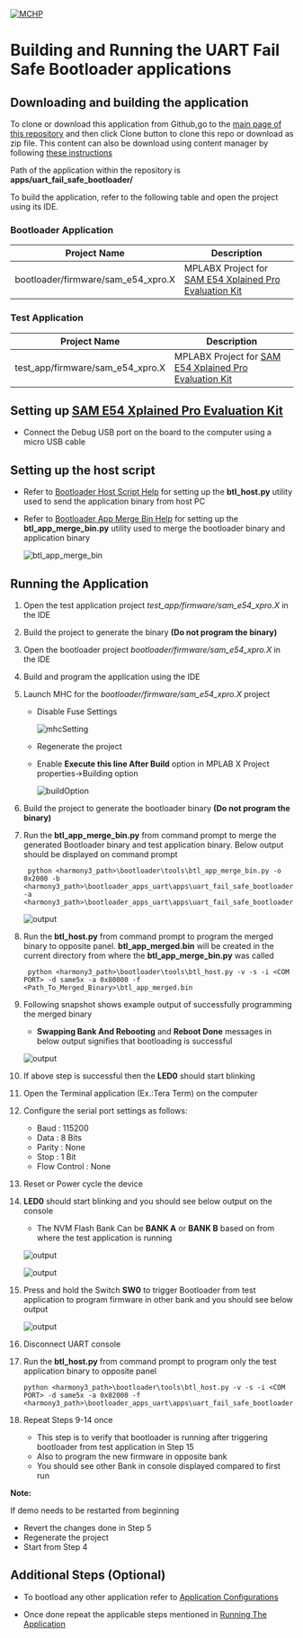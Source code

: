 [![MCHP](https://www.microchip.com/ResourcePackages/Microchip/assets/dist/images/logo.png)](https://www.microchip.com)

# Building and Running the UART Fail Safe Bootloader applications

## Downloading and building the application

To clone or download this application from Github,go to the [main page of this repository](https://github.com/Microchip-MPLAB-Harmony/bootloader_apps_uart) and then click Clone button to clone this repo or download as zip file. This content can also be download using content manager by following [these instructions](https://github.com/Microchip-MPLAB-Harmony/contentmanager/wiki)

Path of the application within the repository is **apps/uart_fail_safe_bootloader/**

To build the application, refer to the following table and open the project using its IDE.

### Bootloader Application

| Project Name      | Description                                    |
| ----------------- | ---------------------------------------------- |
| bootloader/firmware/sam_e54_xpro.X    | MPLABX Project for [SAM E54 Xplained Pro Evaluation Kit](https://www.microchip.com/developmenttools/ProductDetails/atsame54-xpro)|

### Test Application

| Project Name      | Description                                    |
| ----------------- | ---------------------------------------------- |
| test_app/firmware/sam_e54_xpro.X    | MPLABX Project for [SAM E54 Xplained Pro Evaluation Kit](https://www.microchip.com/developmenttools/ProductDetails/atsame54-xpro)|

## Setting up [SAM E54 Xplained Pro Evaluation Kit](https://www.microchip.com/developmenttools/ProductDetails/atsame54-xpro)

- Connect the Debug USB port on the board to the computer using a micro USB cable

## Setting up the host script

- Refer to [Bootloader Host Script Help](../../../tools/docs/readme_btl_host.md) for setting up the **btl_host.py** utility used to send the application binary from host PC

- Refer to [Bootloader App Merge Bin Help](../../../tools/docs/readme_btl_app_merge_bin.md) for setting up the **btl_app_merge_bin.py** utility used to merge the bootloader binary and application binary

    ![btl_app_merge_bin](../../../tools/docs/images/btl_app_merge_bin.png)

## Running the Application

1. Open the test application project *test_app/firmware/sam_e54_xpro.X* in the IDE
2. Build the project to generate the binary **(Do not program the binary)**
3. Open the bootloader project *bootloader/firmware/sam_e54_xpro.X* in the IDE
4. Build and program the application using the IDE

5. Launch MHC for the *bootloader/firmware/sam_e54_xpro.X* project
    - Disable Fuse Settings

        ![mhcSetting](./images/btl_fail_safe_update_test_app_config.png)

    - Regenerate the project

    - Enable **Execute this line After Build** option in MPLAB X Project properties->Building option

        ![buildOption](./images/btl_fail_safe_update_test_app_build.png)

6. Build the project to generate the bootloader binary **(Do not program the binary)**

7. Run the **btl_app_merge_bin.py** from command prompt to merge the generated Bootloader binary and test application binary. Below output should be displayed on command prompt

        python <harmony3_path>\bootloader\tools\btl_app_merge_bin.py -o 0x2000 -b <harmony3_path>\bootloader_apps_uart\apps\uart_fail_safe_bootloader\bootloader\firmware\sam_e54_xpro.X\dist\sam_e54_xpro\production\sam_e54_xpro.X.production.bin -a <harmony3_path>\bootloader_apps_uart\apps\uart_fail_safe_bootloader\test_app\firmware\sam_e54_xpro.X\dist\sam_e54_xpro\production\sam_e54_xpro.X.production.bin

    ![output](./images/btl_uart_fail_safe_app_merger_console.png)

8. Run the **btl_host.py** from command prompt to program the merged binary to opposite panel. **btl_app_merged.bin** will be created in the current directory from where the **btl_app_merge_bin.py** was called

        python <harmony3_path>\bootloader\tools\btl_host.py -v -s -i <COM PORT> -d same5x -a 0x80000 -f <Path_To_Merged_Binary>\btl_app_merged.bin

9. Following snapshot shows example output of successfully programming the merged binary
    - **Swapping Bank And Rebooting** and **Reboot Done** messages in below output signifies that bootloading is successful

    ![output](./images/btl_host_output.png)

10. If above step is successful then the **LED0** should start blinking
11. Open the Terminal application (Ex.:Tera Term) on the computer
12. Configure the serial port settings as follows:
    - Baud : 115200
    - Data : 8 Bits
    - Parity : None
    - Stop : 1 Bit
    - Flow Control : None

13. Reset or Power cycle the device
14. **LED0** should start blinking and you should see below output on the console
    - The NVM Flash Bank Can be **BANK A** or **BANK B** based on from where the test application is running

    ![output](./images/btl_uart_test_app_console_bank_b.png)

    ![output](./images/btl_uart_test_app_console_bank_a.png)

15. Press and hold the Switch **SW0** to trigger Bootloader from test application to program firmware in other bank and you should see below output

    ![output](./images/btl_uart_test_app_console_bank_b_trigger_bootloader.png)

16. Disconnect UART console
17. Run the **btl_host.py** from command prompt to program only the test application binary to opposite panel

        python <harmony3_path>\bootloader\tools\btl_host.py -v -s -i <COM PORT> -d same5x -a 0x82000 -f <harmony3_path>\bootloader_apps_uart\apps\uart_fail_safe_bootloader\test_app\firmware\sam_e54_xpro.X\dist\sam_e54_xpro\production\sam_e54_xpro.X.production.bin

18. Repeat Steps 9-14 once
    - This step is to verify that bootloader is running after triggering bootloader from test application in Step 15
    - Also to program the new firmware in opposite bank
    - You should see other Bank in console displayed compared to first run

**Note:**

If demo needs to be restarted from beginning
- Revert the changes done in Step 5
- Regenerate the project
- Start from Step 4

## Additional Steps (Optional)
- To bootload any other application refer to [Application Configurations](../../docs/readme_configure_application_sam.md)

- Once done repeat the applicable steps mentioned in [Running The Application](#running-the-application)
